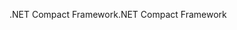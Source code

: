<span data-ttu-id="29a40-101">.NET Compact Framework</span><span class="sxs-lookup"><span data-stu-id="29a40-101">.NET Compact Framework</span></span>